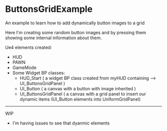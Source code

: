 # ButtonsGridExample
An example to learn how to add dynamically button images to a grid

Here I'm creating some random button images and by pressing them showing some internal information about them. 

Ue4 elements created: 
- HUD
- PAWN
- GameMode 
- Some Widget BP classes: 
  - HUD_Start ( a widget BP class created from myHUD containing --> UI_ButtonsGridPanel )
  - UI_Button ( a canvas with a button with image inherited )
  - UI_ButtonsGridPanel ( a canvas with a grid panel to insert our dynamic items (UI_Button elements into UniformGridPanel)
  
-------------------
WIP
- I'm having issues to see that dyanmic elements 
